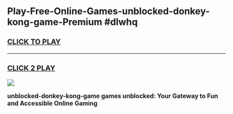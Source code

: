 
## Play-Free-Online-Games-unblocked-donkey-kong-game-Premium #dlwhq
<h3>
<a href="https://premium.freeplayer.one?title=unblocked-donkey-kong-game&ref=8M">CLICK TO PLAY</a></h3>
<hr>

<h3>
<a href="https://premium.freeplayer.one?title=unblocked-donkey-kong-game&ref=8M">CLICK 2 PLAY</a>
  
</h3>

<a href="https://premium.freeplayer.one?title=unblocked-donkey-kong-game&ref=8M"><img src="https://clearcache.store/games.png"></a>


**unblocked-donkey-kong-game games unblocked: Your Gateway to Fun and Accessible Online Gaming**
